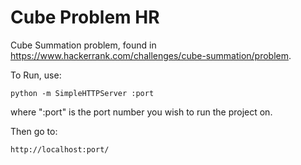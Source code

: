 # Cube Problem HR

Cube Summation problem, found in https://www.hackerrank.com/challenges/cube-summation/problem.

To Run, use: 
 ```
 python -m SimpleHTTPServer :port 
 ```
 
where ":port" is the port number you wish to run the project on.

Then go to:

``` 
http://localhost:port/
```
